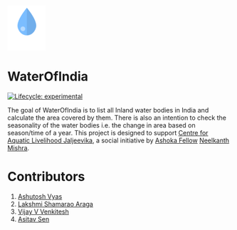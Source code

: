 
![logo](./www/logosmall.png)
<!-- README.md is generated from README.Rmd. Please edit that file -->

# WaterOfIndia

<!-- badges: start -->

[![Lifecycle:
experimental](https://img.shields.io/badge/lifecycle-experimental-orange.svg)](https://lifecycle.r-lib.org/articles/stages.html#experimental)
<!-- badges: end -->

The goal of WaterOfIndia is to list all Inland water bodies in India and
calculate the area covered by them. There is also an intention to check
the seasonality of the water bodies i.e. the change in area based on
season/time of a year. This project is designed to support [Centre for
Aquatic Livelihood Jaljeevika](https://www.jaljeevika.org/), a social
initiative by [Ashoka
Fellow](https://www.ashoka.org/en-us/ashoka-fellows) [Neelkanth
Mishra](https://www.ashoka.org/en/fellow/neelkanth-mishra).

# Contributors

1.  [Ashutosh Vyas](https://www.linkedin.com/in/ashutosh-vyas)
2.  [Lakshmi Shamarao
    Araga](https://www.linkedin.com/in/lakshmishamarao)
3.  [Vijay V
    Venkitesh](https://www.linkedin.com/in/vijay-v-venkitesh-673177204/)
4.  [Asitav Sen](https://asitavsen.com)
